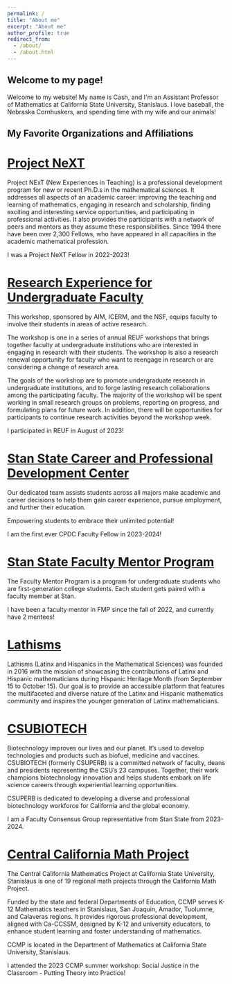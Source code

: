 ```yaml
---
permalink: /
title: "About me"
excerpt: "About me"
author_profile: true
redirect_from: 
  - /about/
  - /about.html
---
```


## Welcome to my page!

Welcome to my website!  My name is Cash, and I'm an Assistant Professor of Mathematics at California State University, Stanislaus.  I love baseball, the Nebraska Cornhuskers, and spending time with my wife and our animals!

## My Favorite Organizations and Affiliations

# [Project NeXT](https://www.maa.org/programs-and-communities/professional-development/project-next)

Project NExT (New Experiences in Teaching) is a professional development program for new or recent Ph.D.s in the mathematical sciences. It addresses all aspects of an academic career: improving the teaching and learning of mathematics, engaging in research and scholarship, finding exciting and interesting service opportunities, and participating in professional activities. It also provides the participants with a network of peers and mentors as they assume these responsibilities. Since 1994 there have been over 2,300 Fellows, who have appeared in all capacities in the academic mathematical profession.

I was a Project NeXT Fellow in 2022-2023!

# [Research Experience for Undergraduate Faculty](https://reuf.aimath.org/workshops/upcoming/)

This workshop, sponsored by AIM, ICERM, and the NSF, equips faculty to involve their students in areas of active research.

The workshop is one in a series of annual REUF workshops that brings together faculty at undergraduate institutions who are interested in engaging in research with their students. The workshop is also a research renewal opportunity for faculty who want to reengage in research or are considering a change of research area.

The goals of the workshop are to promote undergraduate research in undergraduate institutions, and to forge lasting research collaborations among the participating faculty. The majority of the workshop will be spent working in small research groups on problems, reporting on progress, and formulating plans for future work. In addition, there will be opportunities for participants to continue research activities beyond the workshop week.

I participated in REUF in August of 2023!

# [Stan State Career and Professional Development Center](https://www.csustan.edu/career)

Our dedicated team assists students across all majors make academic and career decisions to help them gain career experience, pursue employment, and further their education.

Empowering students to embrace their unlimited potential!

I am the first ever CPDC Faculty Fellow in 2023-2024!

# [Stan State Faculty Mentor Program](https://www.csustan.edu/fmp)

The Faculty Mentor Program is a program for undergraduate students who are first-generation college students.  Each student gets paired with a faculty member at Stan.

I have been a faculty mentor in FMP since the fall of 2022, and currently have 2 mentees!

# [Lathisms](https://www.lathisms.org/)

Lathisms (Latinx and Hispanics in the Mathematical Sciences) was founded in 2016 with the mission of showcasing the contributions of Latinx and Hispanic mathematicians during Hispanic Heritage Month (from September 15 to October 15). Our goal is to provide an accessible platform that features the multifaceted and diverse nature of the Latinx and Hispanic mathematics community and inspires the younger generation of Latinx mathematicians.

# [CSUBIOTECH](https://www.calstate.edu/impact-of-the-csu/research/csuperb)

Biotechnology improves our lives and our planet. It’s used to develop technologies and products such as biofuel, medicine and vaccines. CSUBIOTECH (formerly CSUPERB) is a committed network of faculty, deans and presidents representing the CSU’s 23 campuses. Together, their work champions biotechnology innovation and helps students embark on life science careers through experiential learning opportunities.

CSUPERB is dedicated to developing a diverse and professional biotechnology workforce for California and the global economy.

I am a Faculty Consensus Group representative from Stan State from 2023-2024.

# [Central California Math Project](https://www.csustan.edu/math/ccmp)

The Central California Mathematics Project at California State University, Stanislaus is one of 19 regional math projects through the California Math Project.

Funded by the state and federal Departments of Education, CCMP serves K-12 Mathematics teachers in Stanislaus, San Joaquin, Amador, Tuolumne, and Calaveras regions. It provides rigorous professional development, aligned with Ca-CCSSM, designed by K-12 and university educators, to enhance student learning and foster understanding of mathematics.

CCMP is located in the Department of Mathematics at California State University, Stanislaus.

I attended the 2023 CCMP summer workshop: Social Justice in the Classroom - Putting Theory into Practice!

